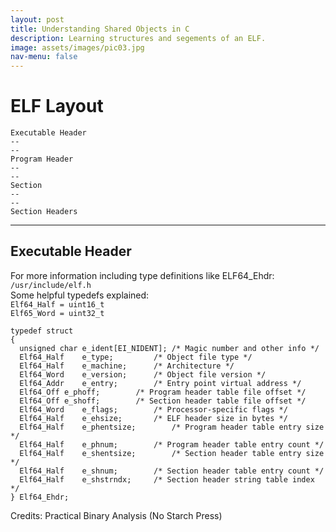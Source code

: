 ```yaml
---
layout: post
title: Understanding Shared Objects in C
description: Learning structures and segements of an ELF.
image: assets/images/pic03.jpg
nav-menu: false
---
```


# ELF Layout

~~~
Executable Header
--
--
Program Header
--
--
Section
--
--
Section Headers
~~~

---
## Executable Header

For more information including type definitions like ELF64_Ehdr:
`/usr/include/elf.h`  
Some helpful typedefs explained:  
`Elf64_Half = uint16_t`  
`Elf65_Word = uint32_t` 
```
typedef struct
{
  unsigned char	e_ident[EI_NIDENT];	/* Magic number and other info */
  Elf64_Half	e_type;			/* Object file type */
  Elf64_Half	e_machine;		/* Architecture */
  Elf64_Word	e_version;		/* Object file version */
  Elf64_Addr	e_entry;		/* Entry point virtual address */
  Elf64_Off	e_phoff;		/* Program header table file offset */
  Elf64_Off	e_shoff;		/* Section header table file offset */
  Elf64_Word	e_flags;		/* Processor-specific flags */
  Elf64_Half	e_ehsize;		/* ELF header size in bytes */
  Elf64_Half	e_phentsize;		/* Program header table entry size */
  Elf64_Half	e_phnum;		/* Program header table entry count */
  Elf64_Half	e_shentsize;		/* Section header table entry size */
  Elf64_Half	e_shnum;		/* Section header table entry count */
  Elf64_Half	e_shstrndx;		/* Section header string table index */
} Elf64_Ehdr;
```
  
Credits: Practical Binary Analysis (No Starch Press)
